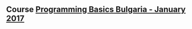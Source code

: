 ## Course <a href="https://softuni.bg/trainings/1560/programming-basics-bulgaria-january-2017">Programming Basics Bulgaria - January 2017</a>
